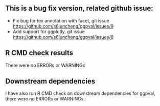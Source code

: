 ## This is a bug fix version, related github issue:
* Fix bug for tex annotation with facet, git issue https://github.com/s6juncheng/ggpval/issues/9
* Add support for ggplotly, git issue https://github.com/s6juncheng/ggpval/issues/8


## R CMD check results
There were no ERRORs or WARNINGs


## Downstream dependencies
I have also run R CMD check on downstream dependencies for ggpval, there were no ERRORs or WARNINGs.
